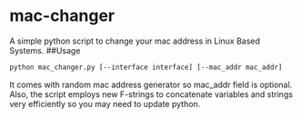 # mac-changer
A simple python script to change your mac address in Linux Based Systems.
##Usage
```bash
python mac_changer.py [--interface interface] [--mac_addr mac_addr]
```
It comes with random mac address generator so mac_addr field is optional. Also, the script employs new F-strings to concatenate variables and strings very efficiently so you may need to update python.
